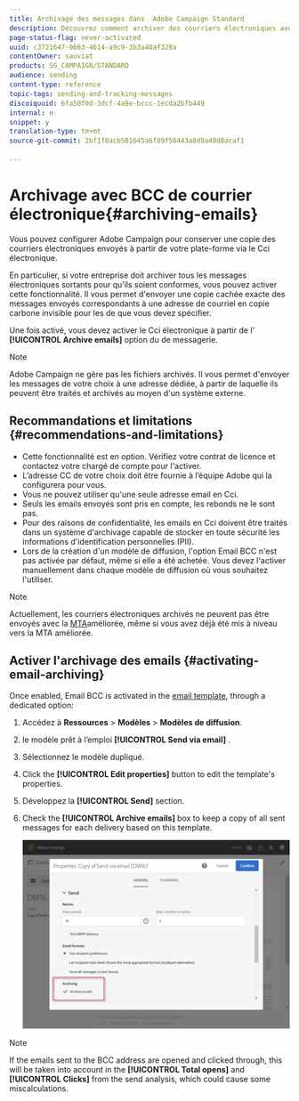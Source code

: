 ```yaml
---
title: Archivage des messages dans  Adobe Campaign Standard
description: Découvrez comment archiver des courriers électroniques avec  Adobe Campaign Standard à l’aide d’une adresse de messagerie en CC.
page-status-flag: never-activated
uuid: c3721647-0663-4614-a9c9-3b3a40af328a
contentOwner: sauviat
products: SG_CAMPAIGN/STANDARD
audience: sending
content-type: reference
topic-tags: sending-and-tracking-messages
discoiquuid: 6fa50f0d-3dcf-4a9e-bccc-1ecda2bfb449
internal: n
snippet: y
translation-type: tm+mt
source-git-commit: 2bf1f8acb581645a6f89f50443a8d9a49d8acaf1

---
```



# Archivage avec BCC de courrier électronique{#archiving-emails}

Vous pouvez configurer  Adobe Campaign pour conserver une copie des courriers électroniques envoyés à partir de votre plate-forme via le Cci électronique.

En particulier, si votre entreprise doit archiver tous les messages électroniques sortants pour qu’ils soient conformes, vous pouvez activer cette fonctionnalité. Il vous permet d&#39;envoyer une copie cachée exacte des messages envoyés correspondants à une adresse de courriel en copie carbone invisible pour les de que vous devez spécifier.

Une fois activé, vous devez activer le Cci électronique à partir de l’ **[!UICONTROL Archive emails]** option du de messagerie.

>[!NOTE]
>
> Adobe Campaign ne gère pas les fichiers archivés. Il vous permet d&#39;envoyer les messages de votre choix à une adresse dédiée, à partir de laquelle ils peuvent être traités et archivés au moyen d&#39;un système externe.

## Recommandations et limitations   {#recommendations-and-limitations}

* Cette fonctionnalité est en option. Vérifiez votre contrat de licence et contactez votre chargé de compte pour l&#39;activer.
* L’adresse CC de votre choix doit être fournie à l’équipe Adobe qui la configurera pour vous.
* Vous ne pouvez utiliser qu&#39;une seule adresse email en Cci.
* Seuls les emails envoyés sont pris en compte, les rebonds ne le sont pas.
* Pour des raisons de confidentialité, les emails en Cci doivent être traités dans un système d&#39;archivage capable de stocker en toute sécurité les informations d&#39;identification personnelles (PII).
* Lors de la création d&#39;un modèle de diffusion, l&#39;option Email BCC n&#39;est pas activée par défaut, même si elle a été achetée. Vous devez l&#39;activer manuellement dans chaque modèle de diffusion où vous souhaitez l&#39;utiliser.

>[!NOTE]
>
>Actuellement, les courriers électroniques archivés ne peuvent pas être envoyés avec la [MTA](https://helpx.adobe.com/campaign/kb/campaign-enhanced-mta.html)améliorée, même si vous avez déjà été mis à niveau vers la MTA améliorée.

## Activer l&#39;archivage des emails   {#activating-email-archiving}

Once enabled, Email BCC is activated in the [email template](../../start/using/marketing-activity-templates.md), through a dedicated option:

1. Accédez à **Ressources** > **Modèles** > **Modèles de diffusion**.
1.  le modèle prêt à l’emploi **[!UICONTROL Send via email]** .
1. Sélectionnez le modèle dupliqué.
1. Click the **[!UICONTROL Edit properties]** button to edit the template&#39;s properties.
1. Développez la **[!UICONTROL Send]** section.
1. Check the **[!UICONTROL Archive emails]** box to keep a copy of all sent messages for each delivery based on this template.

   ![](assets/email_archiving.png)

>[!NOTE]
>
>If the emails sent to the BCC address are opened and clicked through, this will be taken into account in the **[!UICONTROL Total opens]** and **[!UICONTROL Clicks]** from the send analysis, which could cause some miscalculations.